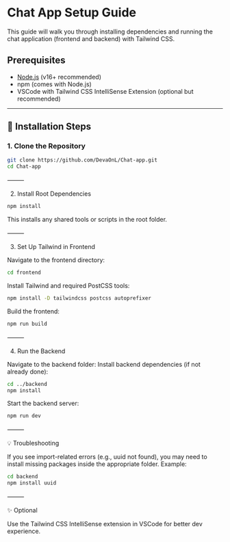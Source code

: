 # Chat App Setup Guide

This guide will walk you through installing dependencies and running the chat application (frontend and backend) with Tailwind CSS.

## Prerequisites

- [Node.js](https://nodejs.org/) (v16+ recommended)
- npm (comes with Node.js)
- VSCode with Tailwind CSS IntelliSense Extension (optional but recommended)

---

## 🔧 Installation Steps

### 1. Clone the Repository

```bash
git clone https://github.com/DevaOnL/Chat-app.git
cd Chat-app
```

⸻

2. Install Root Dependencies
```bash
npm install
```
This installs any shared tools or scripts in the root folder.

⸻

3. Set Up Tailwind in Frontend

Navigate to the frontend directory:
```bash
cd frontend
```
Install Tailwind and required PostCSS tools:
```bash
npm install -D tailwindcss postcss autoprefixer
```

Build the frontend:
```bash
npm run build
```

⸻

4. Run the Backend

Navigate to the backend folder:
Install backend dependencies (if not already done):
```bash
cd ../backend
npm install
```
Start the backend server:
```bash
npm run dev
```

⸻

💡 Troubleshooting

If you see import-related errors (e.g., uuid not found), you may need to install missing packages inside the appropriate folder. Example:
```bash
cd backend
npm install uuid
```
⸻

✨ Optional

Use the Tailwind CSS IntelliSense extension in VSCode for better dev experience.
